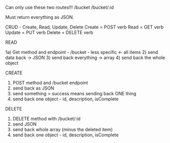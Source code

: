 Can only use these two routes!!!
/bucket
/bucket/:id

Must return everything as JSON.

CRUD - Create, Read, Update, Delete
Create = POST verb
Read = GET verb
Update = PUT verb
Delete = DELETE verb

READ
<!-- 1) endpoint - /bucket/:id - more specific <- one item -->
1a) Get method and endpoint - /bucket - less specific <- all items
2) send data back -> JSON
3) send back everything -> array
4) send back the whole object

CREATE
1) POST method and /bucket endpoint
2) send back as JSON
3) send something = success means sending back ONE thing
4) send back one object - id, description, isComplete

DELETE
1) DELETE method with /bucket/:id
2) send JSON
3) send back whole array (minus the deleted item)
4) send back one object - id, description, isComplete
